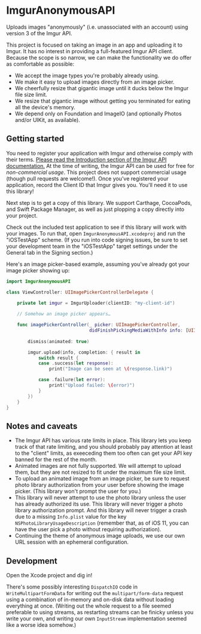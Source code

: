 # ImgurAnonymousAPI

Uploads images "anonymously" (i.e. unassociated with an account) using version 3 of the Imgur API.

This project is focused on taking an image in an app and uploading it to Imgur. It has no interest in providing a full-featured Imgur API client. Because the scope is so narrow, we can make the functionality we do offer as comfortable as possible:

* We accept the image types you're probably already using.
* We make it easy to upload images directly from an image picker.
* We cheerfully resize that gigantic image until it ducks below the Imgur file size limit.
* We resize that gigantic image without getting you terminated for eating all the device's memory.
* We depend only on Foundation and ImageIO (and optionally Photos and/or UIKit, as available).

## Getting started

You need to register your application with Imgur and otherwise comply with their terms. [Please read the Introduction section of the Imgur API documentation.](https://apidocs.imgur.com) At the time of writing, the Imgur API can be used for free for *non-commercial usage*. This project does not support commercial usage (though pull requests are welcome!). Once you've registered your application, record the Client ID that Imgur gives you. You'll need it to use this library!

Next step is to get a copy of this library. We support Carthage, CocoaPods, and Swift Package Manager, as well as just plopping a copy directly into your project.

Check out the included test application to see if this library will work with your images. To run that, open `ImgurAnonymousAPI.xcodeproj` and run the "iOSTestApp" scheme. (If you run into code signing issues, be sure to set your development team in the "iOSTestApp" target settings under the General tab in the Signing section.)

Here's an image picker-based example, assuming you've already got your image picker showing up:

```swift
import ImgurAnonymousAPI

class ViewController: UIImagePickerControllerDelegate {

    private let imgur = ImgurUploader(clientID: "my-client-id")
    
    // Somehow an image picker appears…

    func imagePickerController(_ picker: UIImagePickerController,
                               didFinishPickingMediaWithInfo info: [UIImagePickerController.InfoKey: Any]) {
                               
        dismiss(animated: true)

        imgur.upload(info, completion: { result in
            switch result {
            case .success(let response):
                print("Image can be seen at \(response.link)")

            case .failure(let error):
                print("Upload failed: \(error)")
            }
        })
    }
}
```

## Notes and caveats

* The Imgur API has various rate limits in place. This library lets you keep track of that rate limiting, and you should probably pay attention at least to the "client" limits, as exeeceding them too often can get your API key banned for the rest of the month.
* Animated images are not fully supported. We will attempt to upload them, but they are not resized to fit under the maximum file size limit.
* To upload an animated image from an image picker, be sure to request photo library authorization from your user before showing the image picker. (This library won't prompt the user for you.)
* This library will never attempt to use the photo library unless the user has already authorized its use. This library will never trigger a photo library authorization prompt. And this library will never trigger a crash due to a missing `Info.plist` value for the key `NSPhotoLibraryUsageDescription` (remember that, as of iOS 11, you can have the user pick a photo without requiring authorization).
* Continuing the theme of anonymous image uploads, we use our own URL session with an ephemeral configuration.

## Development

Open the Xcode project and dig in!

There's some possibly interesting `DispatchIO` code in `WriteMultipartFormData` for writing out the `multipart/form-data` request using a combination of in-memory and on-disk data without loading everything at once. (Writing out the whole request to a file seemed preferable to using streams, as restarting streams can be finicky unless you write your own, and writing our own `InputStream` implementation seemed like a worse idea somehow.)
